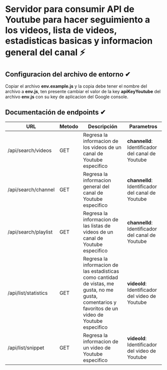 # Servidor para consumir API de Youtube para hacer seguimiento a los videos, lista de videos, estadisticas basicas y informacion general del canal ⚡

## Configuracion del archivo de entorno ✔

Copiar el archivo **env.example.js** y la copia debe tener el nombre del archivo a  **env.js**, ten presente cambiar el valor de la key **apiKeyYoutube** del archivo **env.js** con su key de aplicacion del Google console.


## Documentación de endpoints ✔

|  URL |   Metodo| Descripción|Parametros|
| ------------ | ------------ | ------------ | ------------ |
|   /api/search/videos| GET   | Regresa la informacion de los videos de un canal de Youtube especifico|**channelId**: Identificador del canal de Youtube|
|   /api/search/channel| GET   | Regresa la informacion general del canal de Youtube especifico|**channelId**: Identificador del canal de Youtube|
|   /api/search/playlist| GET   | Regresa la informacion de las listas de videos de un canal de Youtube especifico|**channelId**: Identificador del canal de Youtube|
|  /api/list/statistics| GET   | Regresa la informacion de las estadisticas como cantidad de vistas, me gusta, no me gusta, comentarios y favoritos de un video de Youtube especifico|**videoId**: Identificador del video de Youtube|
|  /api/list/snippet| GET   | Regresa la informacion de un video de Youtube especifico|**videoId**: Identificador del video de Youtube|

